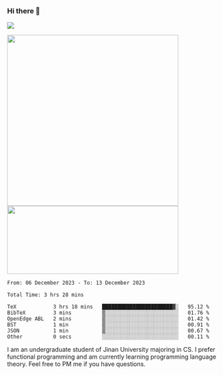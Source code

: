 ### Hi there 👋

<!--
**pe200012/pe200012** is a ✨ _special_ ✨ repository because its `README.md` (this file) appears on your GitHub profile.

Here are some ideas to get you started:

- 🔭 I’m currently working on ...
- 🌱 I’m currently learning ...
- 👯 I’m looking to collaborate on ...
- 🤔 I’m looking for help with ...
- 💬 Ask me about ...
- 📫 How to reach me: ...
- 😄 Pronouns: ...
- ⚡ Fun fact: ...
-->
![](https://www.codewars.com/users/pe200012/badges/large)
<p>
    <img width="400em" src="https://github-readme-stats-git-masterrstaa-rickstaa.vercel.app/api?username=pe200012&show_icons=true&icon_color=f44336&title_color=757de8&rank_icon=github">
    <img width="400em" height="159em" src="https://github-readme-stats-git-masterrstaa-rickstaa.vercel.app/api/top-langs/?username=pe200012&hide=html,cmake,css&title_color=757de8&layout=compact">
</p>

<!--START_SECTION:waka-->

```all_time
From: 06 December 2023 - To: 13 December 2023

Total Time: 3 hrs 28 mins

TeX            3 hrs 18 mins   ███████████████████████▓░   95.12 %
BibTeX         3 mins          ▒░░░░░░░░░░░░░░░░░░░░░░░░   01.76 %
OpenEdge ABL   2 mins          ▒░░░░░░░░░░░░░░░░░░░░░░░░   01.42 %
BST            1 min           ▒░░░░░░░░░░░░░░░░░░░░░░░░   00.91 %
JSON           1 min           ▒░░░░░░░░░░░░░░░░░░░░░░░░   00.67 %
Other          0 secs          ░░░░░░░░░░░░░░░░░░░░░░░░░   00.11 %
```

<!--END_SECTION:waka-->

I am an undergraduate student of Jinan University majoring in CS. I prefer functional programming and am currently learning programming language theory. Feel free to PM me if you have questions.
